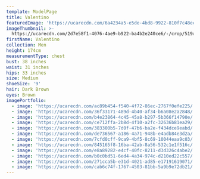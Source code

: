 ```yaml
---
template: ModelPage
title: Valentino
featuredImage: 'https://ucarecdn.com/6a4234a5-e5de-4bd8-9922-810f7c48ec20/'
imageThumbnail: >-
  https://ucarecdn.com/2d7e58f1-4076-4ae9-b922-ba4b2e240ce6/-/crop/519x605/275,37/-/preview/
firstName: Valentino
collection: Men
height: 174cm
measurementType: chest
bust: 38 inches
waist: 31 inches
hips: 33 inches
size: Medium
shoeSize: '9'
hair: Dark Brown
eyes: Brown
imagePortfolio:
  - image: 'https://ucarecdn.com/ac89b454-f540-4f72-86ec-2767f0efe225/'
  - image: 'https://ucarecdn.com/36f33171-489d-4b40-af34-b6a08e2a2848/'
  - image: 'https://ucarecdn.com/b4e23864-4c45-45a8-b297-5b366f14790e/'
  - image: 'https://ucarecdn.com/ce712ffa-2b8d-4f10-a2fc-32636b81ea29/'
  - image: 'https://ucarecdn.com/383300b5-7d0f-47b6-ba2e-f434dce9eabd/'
  - image: 'https://ucarecdn.com/de736567-a186-4a71-948b-e4adb84e3d2a/'
  - image: 'https://ucarecdn.com/7cfd0cff-9ca9-4bf5-8c69-10044eaa9c03/'
  - image: 'https://ucarecdn.com/845165f8-16ba-42ab-8a56-532c1e1f516c/'
  - image: 'https://ucarecdn.com/e8a89282-e4cf-40fc-8211-d3d326c4abe2/'
  - image: 'https://ucarecdn.com/b0c0bd51-6ed4-4a34-974c-d210ed22c557/'
  - image: 'https://ucarecdn.com/271cca5b-e31d-4021-ad85-e17191619071/'
  - image: 'https://ucarecdn.com/cab6c74f-1767-4503-81bb-5a9b9e72db21/'
---
```


